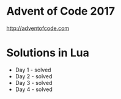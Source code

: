 # Advent of Code 2017
http://adventofcode.com

# Solutions in Lua

- Day 1 - solved
- Day 2 - solved
- Day 3 - solved
- Day 4 - solved